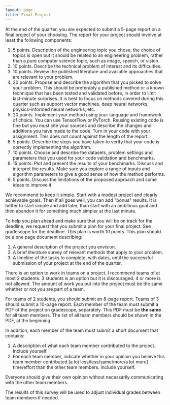 ```yaml
---
layout: page
title: Final Project
---
```


At the end of the quarter, you are expected to submit a 5-page report on a final project of your choosing. The report for your project should involve at least the following components:

1. 5 points. Description of the engineering topic you chose; the choice of topics is open but it should be related to an engineering problem, rather than a pure computer science topic, such as image, speech, or vision.
1. 10 points. Describe the technical problem of interest and its difficulties.
1. 10 points. Review the published literature and available approaches that are relevant to your problem.
1. 20 points. Propose and describe the algorithm that you picked to solve your problem. This should be preferably a published method or a known technique that has been tested and validated before, in order to limit last-minute surprises. It is best to focus on methods covered during this quarter such as support vector machines, deep neural networks, physics-informed neural networks, etc.
1. 20 points. Implement your method using your language and framework of choice. You can use TensorFlow or PyTorch. Reusing existing code is fine but you must cite your sources and describe the changes and additions you have made to the code. Turn in your code with your assignment. This does not count against the length of the report.
1. 5 points. Describe the steps you have taken to verify that your code is correctly implementing the algorithm.
1. 10 points. Choose and describe the datasets, problem settings and parameters that you used for your code validation and benchmarks.
1. 15 points. Plot and present the results of your benchmarks. Discuss and interpret the results. Make sure you explore a range of inputs and algorithm parameters to give a good sense of how the method performs.
1. 5 points. Discuss the limitations of the proposed approach and some ideas to improve it.

We recommend to keep it simple. Start with a modest project and clearly achievable goals. Then if all goes well, you can add "bonus" results. It is better to start simple and add later, than start with an ambitious goal and then abandon it for something much simpler at the last minute.

To help you plan ahead and make sure that you will be on track for the deadline, we request that you submit a plan for your final project. See gradescope for the deadline. This plan is worth 10 points. This plan should be a one page document describing:

1. A general description of the project you envision.
1. A brief literature survey of relevant methods that apply to your problem.
1. A timeline of the tasks to complete, with dates, until the successful submission of your project at the end of the quarter.

There is an option to work in teams on a project. I recommend teams of at most 2 students. 3 students is an option but it is discouraged. 4 or more is not allowed. The amount of work you put into the project must be the same whether or not you are part of a team.

For teams of 2 students, you should submit an 8-page report. Teams of 3 should submit a 10-page report. Each member of the team must submit a PDF of the project on gradescope, separately. This PDF must be **the same** for all team members. The list of all team members should be shown in the PDF, at the beginning.

In addition, each member of the team must submit a short document that contains:

1. A description of what each team member contributed to the project. Include yourself.
1. For each team member, indicate whether in your opinion you believe this team member contributed [a lot less/less/same/more/a lot more] time/effort than the other team members. Include yourself.

Everyone should give their own opinion without necessarily communicating with the other team members.

The results of this survey will be used to adjust individual grades between team members if needed.